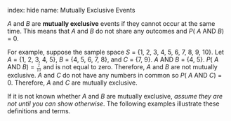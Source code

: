 index: hide
name: Mutually Exclusive Events

 *A* and  *B* are  **mutually exclusive** events if they cannot occur at the same time. This means that  *A* and  *B* do not share any outcomes and  *P*( *A* AND  *B*) = 0.

For example, suppose the sample space  *S* = &#123;1, 2, 3, 4, 5, 6, 7, 8, 9, 10&#125;. Let  *A* = &#123;1, 2, 3, 4, 5&#125;,  *B* = &#123;4, 5, 6, 7, 8&#125;, and  *C* = &#123;7, 9&#125;.  *A* AND  *B* = &#123;4, 5&#125;.  *P*( *A* AND  *B*) = <math xmlns:bib="http://bibtexml.sf.net/" xmlns:q="http://cnx.rice.edu/qml/1.0" xmlns:md="http://cnx.rice.edu/mdml" xmlns:m="http://www.w3.org/1998/Math/MathML" xmlns:cnxorg="http://cnx.rice.edu/system-info" xmlns="http://cnx.rice.edu/cnxml"><mrow><mfrac><mn>2</mn><mrow><mn>10</mn></mrow></mfrac></mrow></math> and is not equal to zero. Therefore,  *A* and  *B* are not mutually exclusive.  *A* and  *C* do not have any numbers in common so  *P*( *A* AND  *C*) = 0. Therefore,  *A* and  *C* are mutually exclusive.

If it is not known whether  *A* and  *B* are mutually exclusive,  *assume they are not until you can show otherwise*. The following examples illustrate these definitions and terms.
